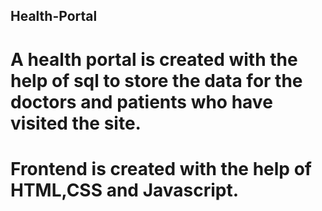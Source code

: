 ## Health-Portal

# A health portal is created with the help of sql to store the data for the doctors and patients who have visited the site.
# Frontend is created with the help of HTML,CSS and Javascript.
